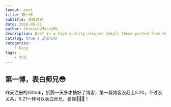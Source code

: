 ```yaml
--- 
layout: post
title: 第一博 
subtitle: 表白师兄
date: 2018-05-21 
author: ShixiongMarryMe  
description: NexT is a high quality elegant Jekyll theme ported from Hexo Next. It is crafted from scratch, with love.
catalog: true # 是否归档 
categories:
    - King
tags: 
    - 生活 
--- 
```


## 第一博，表白师兄😳
昨天注册的Github，折腾一天多才搞好了博客，第一篇博客没赶上5.20，不过没关系，5.21一样可以表白师兄，爱你🌹🌹🌹！
